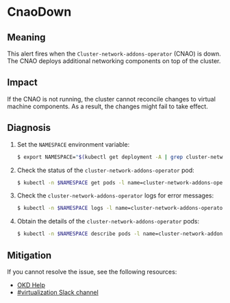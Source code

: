 # CnaoDown
<!-- Edited by Jiří Herrmann, 3 Nov 2022 -->

## Meaning

This alert fires when the `Cluster-network-addons-operator` (CNAO) is down.
The CNAO deploys additional networking components on top of the cluster.

## Impact

If the CNAO is not running, the cluster cannot reconcile changes to virtual machine components. As a result, the changes might fail to take effect.

## Diagnosis

1. Set the `NAMESPACE` environment variable:

   ```bash
   $ export NAMESPACE="$(kubectl get deployment -A | grep cluster-network-addons-operator | awk '{print $1}')"
   ```

2. Check the status of the `cluster-network-addons-operator` pod:

   ```bash
   $ kubectl -n $NAMESPACE get pods -l name=cluster-network-addons-operator
   ```

3. Check the `cluster-network-addons-operator` logs for error messages:

   ```bash
   $ kubectl -n $NAMESPACE logs -l name=cluster-network-addons-operator
   ```

4. Obtain the details of the `cluster-network-addons-operator` pods:

   ```bash
   $ kubectl -n $NAMESPACE describe pods -l name=cluster-network-addons-operator
   ```

## Mitigation

<!--DS: If you cannot resolve the issue, log in to the link:https://access.redhat.com[Customer Portal] and open a support case, attaching the artifacts gathered during the Diagnosis procedure.-->
<!--USstart-->
If you cannot resolve the issue, see the following resources:

- [OKD Help](https://www.okd.io/help/)
- [#virtualization Slack channel](https://kubernetes.slack.com/channels/virtualization)
<!--USend-->
